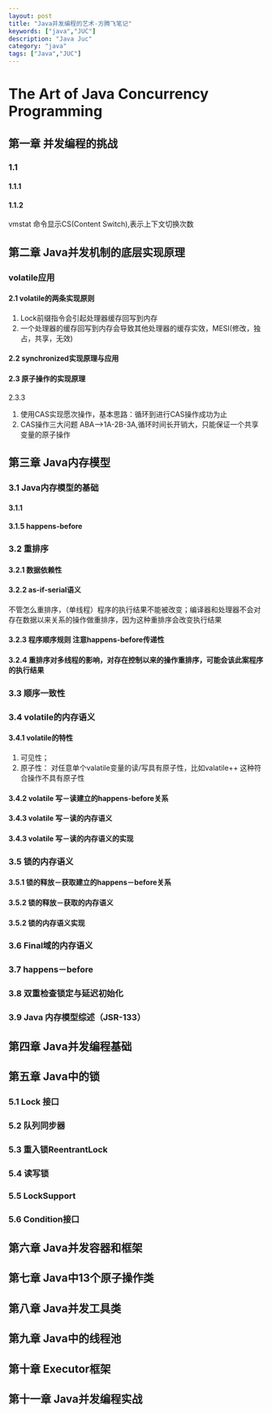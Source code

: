 ```yaml
---
layout: post
title: "Java并发编程的艺术-方腾飞笔记"
keywords: ["java","JUC"]
description: "Java Juc"
category: "java"
tags: ["Java","JUC"]
---
```


# The Art of Java Concurrency Programming

## 第一章 并发编程的挑战

### 1.1

#### 1.1.1

#### 1.1.2 
vmstat 命令显示CS(Content Switch),表示上下文切换次数

## 第二章 Java并发机制的底层实现原理

### volatile应用

#### 2.1 volatile的两条实现原则
>
1. Lock前缀指令会引起处理器缓存回写到内存
2. 一个处理器的缓存回写到内存会导致其他处理器的缓存实效，MESI(修改，独占，共享，无效)

#### 2.2 synchronized实现原理与应用

#### 2.3 原子操作的实现原理
2.3.3
>
1. 使用CAS实现愿次操作，基本思路：循环到进行CAS操作成功为止
2. CAS操作三大问题 ABA-->1A-2B-3A,循环时间长开销大，只能保证一个共享变量的原子操作

## 第三章 Java内存模型
### 3.1 Java内存模型的基础
#### 3.1.1
#### 3.1.5 happens-before
### 3.2  重排序
#### 3.2.1 数据依赖性
#### 3.2.2 as-if-serial语义
不管怎么重排序，（单线程）程序的执行结果不能被改变；编译器和处理器不会对存在数据以来关系的操作做重排序，因为这种重排序会改变执行结果
#### 3.2.3 程序顺序规则  注意happens-before传递性
#### 3.2.4 重排序对多线程的影响，对存在控制以来的操作重排序，可能会该此案程序的执行结果
### 3.3  顺序一致性
### 3.4  volatile的内存语义
#### 3.4.1 volatile的特性

>
1. 可见性；
2. 原子性： 对任意单个valatile变量的读/写具有原子性，比如valatile++ 这种符合操作不具有原子性

#### 3.4.2 volatile 写－读建立的happens-before关系
#### 3.4.3 volatile 写－读的内存语义
#### 3.4.3 volatile 写－读的内存语义的实现
### 3.5  锁的内存语义
#### 3.5.1 锁的释放－获取建立的happens－before关系
#### 3.5.2 锁的释放－获取的内存语义
#### 3.5.2 锁的内存语义实现
### 3.6  Final域的内存语义
### 3.7  happens－before
### 3.8   双重检查锁定与延迟初始化
### 3.9  Java  内存模型综述（JSR-133）


## 第四章 Java并发编程基础

## 第五章 Java中的锁
### 5.1 Lock 接口
### 5.2 队列同步器
### 5.3 重入锁ReentrantLock
### 5.4 读写锁
### 5.5 LockSupport
### 5.6 Condition接口

## 第六章 Java并发容器和框架

## 第七章 Java中13个原子操作类

## 第八章 Java并发工具类

## 第九章 Java中的线程池

## 第十章 Executor框架

## 第十一章 Java并发编程实战
